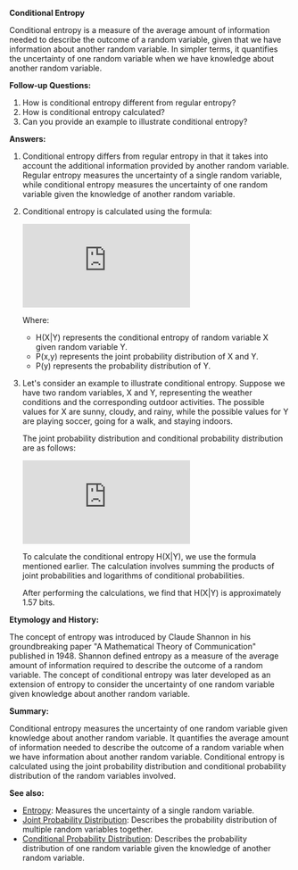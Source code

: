 **Conditional Entropy**

Conditional entropy is a measure of the average amount of information needed to describe the outcome of a random variable, given that we have information about another random variable. In simpler terms, it quantifies the uncertainty of one random variable when we have knowledge about another random variable.

**Follow-up Questions:**

1. How is conditional entropy different from regular entropy?
2. How is conditional entropy calculated?
3. Can you provide an example to illustrate conditional entropy?

**Answers:**

1. Conditional entropy differs from regular entropy in that it takes into account the additional information provided by another random variable. Regular entropy measures the uncertainty of a single random variable, while conditional entropy measures the uncertainty of one random variable given the knowledge of another random variable.

2. Conditional entropy is calculated using the formula:

   ![Conditional Entropy Formula](https://latex.codecogs.com/png.latex?H%28X%7CY%29%20%3D%20-%20%5Csum_%7Bx%20%5Cin%20X%7D%20%5Csum_%7By%20%5Cin%20Y%7D%20P%28x%2Cy%29%20%5Clog%20%5Cfrac%7BP%28x%2Cy%29%7D%7BP%28y%29%7D)

   Where:
   - H(X|Y) represents the conditional entropy of random variable X given random variable Y.
   - P(x,y) represents the joint probability distribution of X and Y.
   - P(y) represents the probability distribution of Y.

3. Let's consider an example to illustrate conditional entropy. Suppose we have two random variables, X and Y, representing the weather conditions and the corresponding outdoor activities. The possible values for X are sunny, cloudy, and rainy, while the possible values for Y are playing soccer, going for a walk, and staying indoors.

   The joint probability distribution and conditional probability distribution are as follows:

   ![Joint Probability Distribution](https://latex.codecogs.com/png.latex?%5Cbegin%7Barray%7D%7Bcccc%7D%20%26%20%5Ctext%7Bsunny%7D%20%26%20%5Ctext%7Bcloudy%7D%20%26%20%5Ctext%7Brainy%7D%20%5C%5C%20%5Ctext%7Bplaying%20soccer%7D%20%26%200.3%20%26%200.1%20%26%200.1%20%5C%5C%20%5Ctext%7Bgoing%20for%20a%20walk%7D%20%26%200.2%20%26%200.2%20%26%200.1%20%5C%5C%20%5Ctext%7Bstaying%20indoors%7D%20%26%200.1%20%26%200.1%20%26%200.1%20%5Cend%7Barray%7D)


   To calculate the conditional entropy H(X|Y), we use the formula mentioned earlier. The calculation involves summing the products of joint probabilities and logarithms of conditional probabilities.

   After performing the calculations, we find that H(X|Y) is approximately 1.57 bits.

**Etymology and History:**

The concept of entropy was introduced by Claude Shannon in his groundbreaking paper "A Mathematical Theory of Communication" published in 1948. Shannon defined entropy as a measure of the average amount of information required to describe the outcome of a random variable. The concept of conditional entropy was later developed as an extension of entropy to consider the uncertainty of one random variable given knowledge about another random variable.

**Summary:**

Conditional entropy measures the uncertainty of one random variable given knowledge about another random variable. It quantifies the average amount of information needed to describe the outcome of a random variable when we have information about another random variable. Conditional entropy is calculated using the joint probability distribution and conditional probability distribution of the random variables involved.

**See also:**

- [Entropy](?concept=entropy&specialist_role=Information+theorist&target_audience=Software+engineer): Measures the uncertainty of a single random variable.
- [Joint Probability Distribution](?concept=joint+probability+distribution&specialist_role=Information+theorist&target_audience=Software+engineer): Describes the probability distribution of multiple random variables together.
- [Conditional Probability Distribution](?concept=conditional+probability+distribution&specialist_role=Information+theorist&target_audience=Software+engineer): Describes the probability distribution of one random variable given the knowledge of another random variable.
